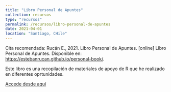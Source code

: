 ```yaml
---
title: "Libro Personal de Apuntes"
collection: recursos
type: "recursos"
permalink: /recursos/libro-personal-de-apuntes
date: 2021-04-01
location: "Santiago, CHile"
---
```


Cita recomendada: Rucán E., 2021. Libro Personal de Apuntes. [online] Libro Personal de Apuntes. Disponible en: <https://estebanrucan.github.io/personal-book/>.

Este libro es una recopilación de materiales de apoyo de R que he realizado en diferentes oprtunidades.

[Accede desde aquí](/personal-book/)
